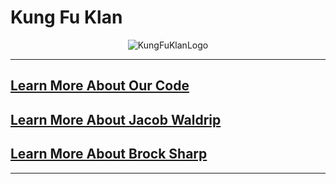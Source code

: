  # Kung Fu Klan
<p align="center">
  <img src="https://i.imgur.com/iyBoxOo.png" alt="KungFuKlanLogo"/>
</p>

---

 ## [Learn More About Our Code](https://www.jacobwaldrip.com/home/screeps)

 ## [Learn More About Jacob Waldrip](https://www.jacobwaldrip.com/home)

 ## [Learn More About Brock Sharp](https://www.google.com)

---
